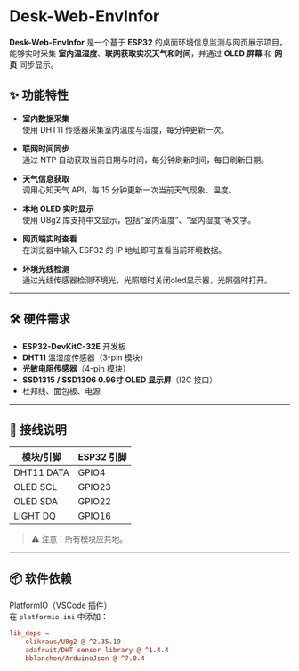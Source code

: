 # Desk-Web-EnvInfor

**Desk-Web-EnvInfor** 是一个基于 **ESP32** 的桌面环境信息监测与网页展示项目，能够实时采集 **室内温湿度**、**联网获取实况天气和时间**，并通过 **OLED 屏幕** 和 **网页** 同步显示。

## ✨ 功能特性

- **室内数据采集**  
  使用 DHT11 传感器采集室内温度与湿度，每分钟更新一次。

- **联网时间同步**  
  通过 NTP 自动获取当前日期与时间，每分钟刷新时间，每日刷新日期。

- **天气信息获取**  
  调用心知天气 API，每 15 分钟更新一次当前天气现象、温度。

- **本地 OLED 实时显示**  
  使用 U8g2 库支持中文显示，包括“室内温度”、“室内湿度”等文字。

- **网页端实时查看**  
  在浏览器中输入 ESP32 的 IP 地址即可查看当前环境数据。

- **环境光线检测**  
  通过光线传感器检测环境光，光照暗时关闭oled显示器，光照强时打开。

---

## 🛠 硬件需求

- **ESP32-DevKitC-32E** 开发板
- **DHT11** 温湿度传感器（3-pin 模块）
- **光敏电阻传感器**（4-pin 模块）
- **SSD1315 / SSD1306 0.96寸 OLED 显示屏**（I2C 接口）
- 杜邦线、面包板、电源

---

## 🔌 接线说明

| 模块/引脚 | ESP32 引脚 |
|-----------|------------|
| DHT11 DATA| GPIO4      |
| OLED SCL  | GPIO23     |
| OLED SDA  | GPIO22     |
| LIGHT DQ  | GPIO16     |

> ⚠ 注意：所有模块应共地。

---

## 📦 软件依赖

PlatformIO（VSCode 插件）  
在 `platformio.ini` 中添加：
```ini
lib_deps =
    olikraus/U8g2 @ ^2.35.19
    adafruit/DHT sensor library @ ^1.4.4
    bblanchon/ArduinoJson @ ^7.0.4

